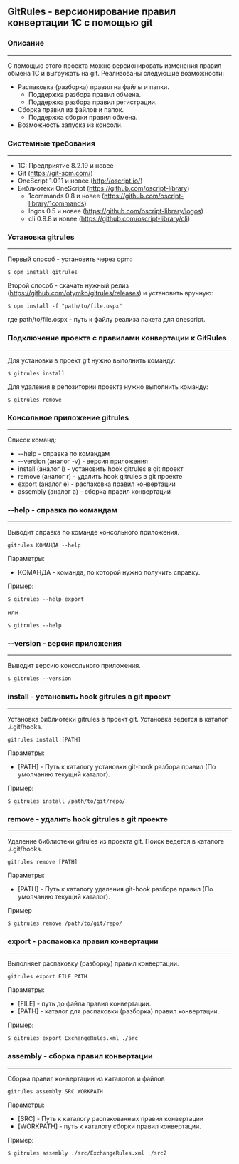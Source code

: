 ## GitRules - версионирование правил конвертации 1С с помощью git ##

### Описание
----
С помощью этого проекта можно версионировать изменения правил обмена 1С и выгружать на git. 
Реализованы следующие возможности:
* Распаковка (разборка) правил на файлы и папки.
  + Поддержка разбора правил обмена.
  + Поддержка разбора правил регистрации.
* Сборка правил из файлов и папок.
  + Поддержка сборки правил обмена.
* Возможность запуска из консоли.

### Системные требования
----
* 1C: Предприятие 8.2.19 и новее
* Git (https://git-scm.com/)
* OneScript 1.0.11 и новее (http://oscript.io/)
* Библиотеки OneScript (https://github.com/oscript-library)
  + 1commands 0.8 и новее (https://github.com/oscript-library/1commands)
  + logos 0.5 и новее (https://github.com/oscript-library/logos)
  + cli 0.9.8 и новее (https://github.com/oscript-library/cli)

### Установка gitrules
----
Первый способ - установить через opm:

```
$ opm install gitrules
```

Второй способ - скачать нужный релиз (https://github.com/otymko/gitrules/releases) и установить вручную:

```
$ opm install -f "path/to/file.ospx"
```

где path/to/file.ospx - путь к файлу реализа пакета для onescript.

### Подключение проекта с правилами конвертации к GitRules
----
Для установки в проект git нужно выполнить команду:

```
$ gitrules install
```

Для удаления в репозитории проекта нужно выполнить команду:

```
$ gitrules remove
```

### Консольное приложение gitrules ###
----
Список команд:
* --help - справка по командам
* --version (аналог -v) - версия приложения
* install (аналог i) - установить hook gitrules в git проект
* remove (аналог r) - удалить hook gitrules в git проекте
* export (аналог e) - распаковка правил конвертации
* assembly (аналог a) - сборка правил конвертации

### --help - справка по командам ###
----
Выводит справка по команде консольного приложения.

```
gitrules КОМАНДА --help
```
Параметры:
* КОМАНДА - команда, по которой нужно получить справку.

Пример:
```
$ gitrules --help export
```
или 
```
$ gitrules --help
```

### --version - версия приложения ###
----
Выводит версию консольного приложения.

```
$ gitrules --version
```

### install - установить hook gitrules в git проект ###
----
Установка библиотеки gitrules в проект git. Установка ведется в каталог ./.git/hooks.

```
gitrules install [PATH]
```

Параметры:
* [PATH] - Путь к каталогу установки git-hook разбора правил (По умолчанию текущий каталог).

Пример:
```
$ gitrules install /path/to/git/repo/
```

### remove - удалить hook gitrules в git проекте ###
----
Удаление библиотеки gitrules из проекта git. Поиск ведется в каталоге ./.git/hooks.
```
gitrules remove [PATH]
```
Параметры:
* [PATH] - Путь к каталогу удаления git-hook разбора правил (По умолчанию текущий каталог).

Пример
```
$ gitrules remove /path/to/git/repo/
```

### export - распаковка правил конвертации ###
----
Выполняет распаковку (разборку) правил конвертации.

```
gitrules export FILE PATH
```
Параметры:
* [FILE] - путь до файла правил конвертации.
* [PATH] - каталог для распаковки (разборка) правил конвертации.

Пример:
```
$ gitrules export ExchangeRules.xml ./src
```

### assembly - сборка правил конвертации ###
----
Сборка правил конвертации из каталогов и файлов
```
gitrules assembly SRC WORKPATH
```
Параметры:
* [SRC] - Путь к каталогу распакованных правил конвертации
* [WORKPATH] - путь к каталогу сборки правил конвертации.

Пример:
```
$ gitrules assembly ./src/ExchangeRules.xml ./src2
```
